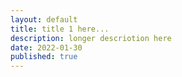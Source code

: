 ```yaml
---
layout: default
title: title 1 here...
description: longer descriotion here
date: 2022-01-30
published: true
---
```

